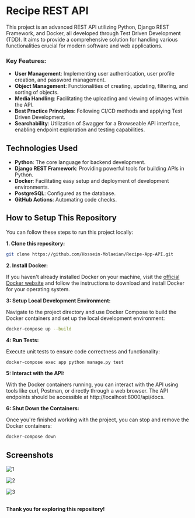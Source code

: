 # Recipe REST API

This project is an advanced REST API utilizing Python, Django REST Framework, and Docker, all developed through Test Driven Development (TDD). It aims to provide a comprehensive solution for handling various functionalities crucial for modern software and web applications.

### Key Features:

- **User Management**: Implementing user authentication, user profile creation, and password management.
- **Object Management**: Functionalities of creating, updating, filtering, and sorting of objects.
- **Media Handling**: Facilitating the uploading and viewing of images within the API.
- **Best Practice Principles**: Following CI/CD methods and applying Test Driven Development.
- **Searchability**: Utilization of Swagger for a Browseable API interface, enabling endpoint exploration and testing capabilities.

## Technologies Used

- **Python**: The core language for backend development.
- **Django REST Framework**: Providing powerful tools for building APIs in Python.
- **Docker**: Facilitating easy setup and deployment of development environments.
- **PostgreSQL**: Configured as the database.
- **GitHub Actions**: Automating code checks.

## How to Setup This Repository

You can follow these steps to run this project locally:

**1. Clone this repository:**
```bash
git clone https://github.com/Hossein-Molaeian/Recipe-App-API.git
```
**2. Install Docker:** <br>

If you haven't already installed Docker on your machine, visit the [official Docker website](https://www.docker.com/products/docker-desktop/) and follow the instructions to download and install Docker for your operating system.

**3: Setup Local Development Environment:** <br>

Navigate to the project directory and use Docker Compose to build the Docker containers and set up the local development environment:
```bash
docker-compose up --build
```
**4: Run Tests:** <br>

Execute unit tests to ensure code correctness and functionality:
```bash
docker-compose exec app python manage.py test
```
**5: Interact with the API:** <br>

With the Docker containers running, you can interact with the API using tools like curl, Postman, or directly through a web browser. The API endpoints should be accessible at http://localhost:8000/api/docs.

**6: Shut Down the Containers:** <br>

Once you're finished working with the project, you can stop and remove the Docker containers:
```bash
docker-compose down
```
## Screenshots

![1](https://github.com/Hossein-Molaeian/Recipe-App-API/assets/96408257/273deb4e-ea37-464d-a98d-3107bd4aa26f)


![2](https://github.com/Hossein-Molaeian/Recipe-App-API/assets/96408257/c34ffb41-4c8c-4df2-a20f-ebcb7a053813)


![3](https://github.com/Hossein-Molaeian/Recipe-App-API/assets/96408257/68beaabb-118f-4f09-bf41-6be5d4193e1a)


##

**Thank you for exploring this repository!**
